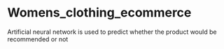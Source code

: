 # Womens_clothing_ecommerce
Artificial neural network is used to predict whether the product would be recommended or not 
